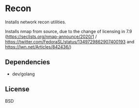 Recon
=========

Installs network recon utilities.

Installs nmap from source, due to the change of licensing in 7.9 (https://seclists.org/nmap-announce/2020/1 / https://twitter.com/FedoraSL/status/1349729862907400193 and https://lwn.net/Articles/842436/)


Dependencies
------------

* dev/golang

License
-------

BSD

